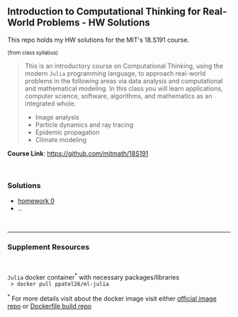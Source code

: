 ## Introduction to Computational Thinking for Real-World Problems - HW Solutions

This repo holds my HW solutions for the MIT's 18.S191 course. 

<sub>(from class syllabus)</sub>
> This is an introductory course on Computational Thinking, using the modern `Julia` programming language, to approach real-world problems in the following areas via data analysis and computational and mathematical modeling. In this class you will learn applications, computer science, software, algorithms, and mathematics as an integrated whole.
>- Image analysis
>- Particle dynamics and ray tracing
>- Epidemic propagation
>- Climate modeling 

**Course Link**: https://github.com/mitmath/18S191

<br>

### Solutions

- <a href="https://htmlpreview.github.io/?" target="_blank">homework 0</a>
- ..


<br>

***

### Supplement Resources
<br>

`Julia` docker container<sup>*</sup> with necessary packages/libraries <br>
` > docker pull ppatel26/ml-julia` 

<sup>*</sup> For more details visit about the docker image visit either <a href="https://hub.docker.com/r/ppatel26/ml-julia" target="_blank">official image repo</a> or  <a href="https://github.com/ppatel26/dockerfiles/tree/master/julia-ubuntu" target="_blank">Dockerfile build repo</a>